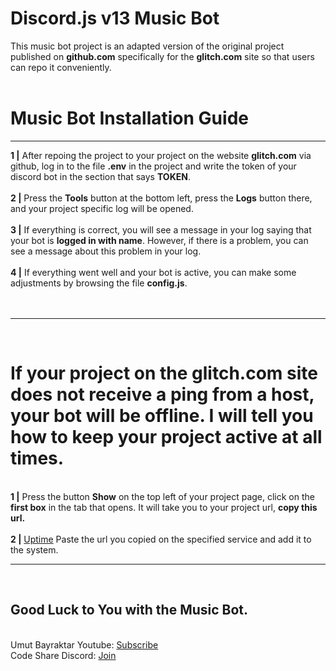 # Discord.js v13 Music Bot
This music bot project is an adapted version of the original project published on **github.com** specifically for the **glitch.com** site so that users can repo it conveniently.<br><br>
<h1>Music Bot Installation Guide</h1><hr>
<b>1 |</b> After repoing the project to your project on the website <b>glitch.com</b> via github, log in to the file <b>.env</b> in the project and write the token of your discord bot in the section that says <b>TOKEN</b>.<br><br>
<b>2 |</b> Press the <b>Tools</b> button at the bottom left, press the <b>Logs</b> button there, and your project specific log will be opened.<br><br>
<b>3 |</b> If everything is correct, you will see a message in your log saying that your bot is <b>logged in with name</b>. However, if there is a problem, you can see a message about this problem in your log.<br><br>
<b>4 |</b> If everything went well and your bot is active, you can make some adjustments by browsing the file <b>config.js</b>.<br><br><br><hr><br>
<h1>If your project on the glitch.com site does not receive a ping from a host, your bot will be offline. I will tell you how to keep your project active at all times.</h1><br>
<b>1 |</b> Press the button <b>Show</b> on the top left of your project page, click on the <b>first box</b> in the tab that opens. It will take you to your project url, <b>copy this url.</b><br><br>
<b>2 |</b> <a href="https://codeshare.xyz/uptime">Uptime</a> Paste the url you copied on the specified service and add it to the system.<br><hr><br>
<h2>Good Luck to You with the Music Bot.</h2>
<br>
Umut Bayraktar Youtube: <a href="https://www.youtube.com/UmutBayraktarYT">Subscribe</a><br>
Code Share Discord: <a href="https://discord.gg/6XGqdgE">Join</a>
